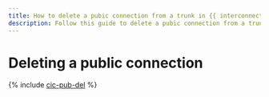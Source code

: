 ```yaml
---
title: How to delete a pubic connection from a trunk in {{ interconnect-full-name }}
description: Follow this guide to delete a pubic connection from a trunk in {{ interconnect-name }}.
---
```


# Deleting a public connection

{% include [cic-pub-del](../../_tutorials/routing/pub-del.md) %}

